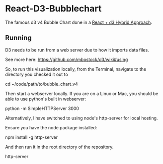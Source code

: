 
# React-D3-Bubblechart
The famous d3 v4 Bubble Chart done in a [React + d3 Hybrid Approach](http://cmichel.io/how-to-use-d3js-in-react/). 


## Running
D3 needs to be run from a web server due to how it imports data files.

See more here: https://github.com/mbostock/d3/wiki#using

So, to run this visualization locally, from the Terminal, navigate to the directory you checked it out to

cd ~/code/path/to/bubble_chart_v4


Then start a webserver locally. If you are on a Linux or Mac, you should be able to use python's built in webserver:

python -m SimpleHTTPServer 3000


Alternatively, I have switched to using node's http-server for local hosting.

Ensure you have the node package installed:

npm install -g http-server


And then run it in the root directory of the repository.

http-server

